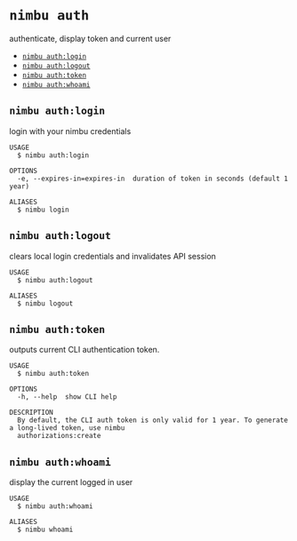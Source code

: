 `nimbu auth`
============

authenticate, display token and current user

* [`nimbu auth:login`](#nimbu-authlogin)
* [`nimbu auth:logout`](#nimbu-authlogout)
* [`nimbu auth:token`](#nimbu-authtoken)
* [`nimbu auth:whoami`](#nimbu-authwhoami)

## `nimbu auth:login`

login with your nimbu credentials

```
USAGE
  $ nimbu auth:login

OPTIONS
  -e, --expires-in=expires-in  duration of token in seconds (default 1 year)

ALIASES
  $ nimbu login
```

## `nimbu auth:logout`

clears local login credentials and invalidates API session

```
USAGE
  $ nimbu auth:logout

ALIASES
  $ nimbu logout
```

## `nimbu auth:token`

outputs current CLI authentication token.

```
USAGE
  $ nimbu auth:token

OPTIONS
  -h, --help  show CLI help

DESCRIPTION
  By default, the CLI auth token is only valid for 1 year. To generate a long-lived token, use nimbu 
  authorizations:create
```

## `nimbu auth:whoami`

display the current logged in user

```
USAGE
  $ nimbu auth:whoami

ALIASES
  $ nimbu whoami
```
